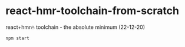 # react-hmr-toolchain-from-scratch
react+hmr🔥 toolchain - the absolute minimum (22-12-20)
```bash
npm start
```

